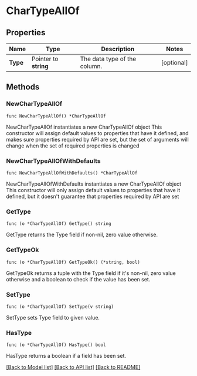 # CharTypeAllOf

## Properties

Name | Type | Description | Notes
------------ | ------------- | ------------- | -------------
**Type** | Pointer to **string** | The data type of the column. | [optional] 

## Methods

### NewCharTypeAllOf

`func NewCharTypeAllOf() *CharTypeAllOf`

NewCharTypeAllOf instantiates a new CharTypeAllOf object
This constructor will assign default values to properties that have it defined,
and makes sure properties required by API are set, but the set of arguments
will change when the set of required properties is changed

### NewCharTypeAllOfWithDefaults

`func NewCharTypeAllOfWithDefaults() *CharTypeAllOf`

NewCharTypeAllOfWithDefaults instantiates a new CharTypeAllOf object
This constructor will only assign default values to properties that have it defined,
but it doesn't guarantee that properties required by API are set

### GetType

`func (o *CharTypeAllOf) GetType() string`

GetType returns the Type field if non-nil, zero value otherwise.

### GetTypeOk

`func (o *CharTypeAllOf) GetTypeOk() (*string, bool)`

GetTypeOk returns a tuple with the Type field if it's non-nil, zero value otherwise
and a boolean to check if the value has been set.

### SetType

`func (o *CharTypeAllOf) SetType(v string)`

SetType sets Type field to given value.

### HasType

`func (o *CharTypeAllOf) HasType() bool`

HasType returns a boolean if a field has been set.


[[Back to Model list]](../README.md#documentation-for-models) [[Back to API list]](../README.md#documentation-for-api-endpoints) [[Back to README]](../README.md)


